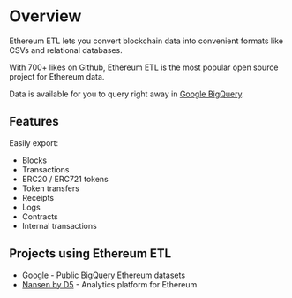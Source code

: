 # Overview

Ethereum ETL lets you convert blockchain data into convenient formats like CSVs and relational databases.

With 700+ likes on Github, Ethereum ETL is the most popular open source project for Ethereum data.

Data is available for you to query right away in [Google BigQuery](https://goo.gl/oY5BCQ).

## Features

Easily export:

* Blocks
* Transactions
* ERC20 / ERC721 tokens
* Token transfers
* Receipts
* Logs
* Contracts
* Internal transactions

## Projects using Ethereum ETL
* [Google](https://goo.gl/oY5BCQ) - Public BigQuery Ethereum datasets
* [Nansen by D5](https://d5.ai/?ref=ethereumetl) - Analytics platform for Ethereum
